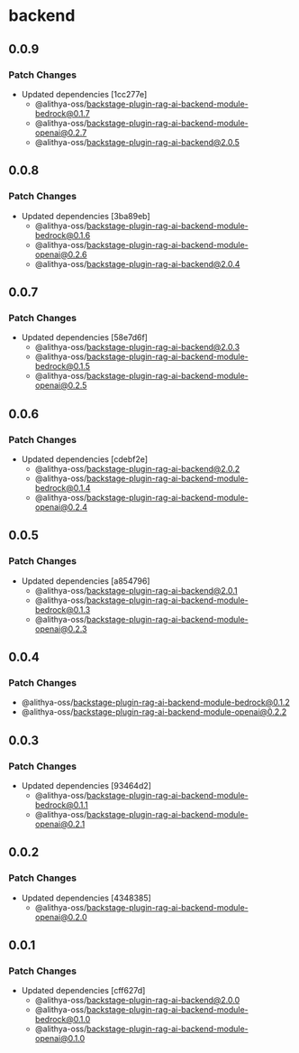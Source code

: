 # backend

## 0.0.9

### Patch Changes

- Updated dependencies [1cc277e]
  - @alithya-oss/backstage-plugin-rag-ai-backend-module-bedrock@0.1.7
  - @alithya-oss/backstage-plugin-rag-ai-backend-module-openai@0.2.7
  - @alithya-oss/backstage-plugin-rag-ai-backend@2.0.5

## 0.0.8

### Patch Changes

- Updated dependencies [3ba89eb]
  - @alithya-oss/backstage-plugin-rag-ai-backend-module-bedrock@0.1.6
  - @alithya-oss/backstage-plugin-rag-ai-backend-module-openai@0.2.6
  - @alithya-oss/backstage-plugin-rag-ai-backend@2.0.4

## 0.0.7

### Patch Changes

- Updated dependencies [58e7d6f]
  - @alithya-oss/backstage-plugin-rag-ai-backend@2.0.3
  - @alithya-oss/backstage-plugin-rag-ai-backend-module-bedrock@0.1.5
  - @alithya-oss/backstage-plugin-rag-ai-backend-module-openai@0.2.5

## 0.0.6

### Patch Changes

- Updated dependencies [cdebf2e]
  - @alithya-oss/backstage-plugin-rag-ai-backend@2.0.2
  - @alithya-oss/backstage-plugin-rag-ai-backend-module-bedrock@0.1.4
  - @alithya-oss/backstage-plugin-rag-ai-backend-module-openai@0.2.4

## 0.0.5

### Patch Changes

- Updated dependencies [a854796]
  - @alithya-oss/backstage-plugin-rag-ai-backend@2.0.1
  - @alithya-oss/backstage-plugin-rag-ai-backend-module-bedrock@0.1.3
  - @alithya-oss/backstage-plugin-rag-ai-backend-module-openai@0.2.3

## 0.0.4

### Patch Changes

- @alithya-oss/backstage-plugin-rag-ai-backend-module-bedrock@0.1.2
- @alithya-oss/backstage-plugin-rag-ai-backend-module-openai@0.2.2

## 0.0.3

### Patch Changes

- Updated dependencies [93464d2]
  - @alithya-oss/backstage-plugin-rag-ai-backend-module-bedrock@0.1.1
  - @alithya-oss/backstage-plugin-rag-ai-backend-module-openai@0.2.1

## 0.0.2

### Patch Changes

- Updated dependencies [4348385]
  - @alithya-oss/backstage-plugin-rag-ai-backend-module-openai@0.2.0

## 0.0.1

### Patch Changes

- Updated dependencies [cff627d]
  - @alithya-oss/backstage-plugin-rag-ai-backend@2.0.0
  - @alithya-oss/backstage-plugin-rag-ai-backend-module-bedrock@0.1.0
  - @alithya-oss/backstage-plugin-rag-ai-backend-module-openai@0.1.0
